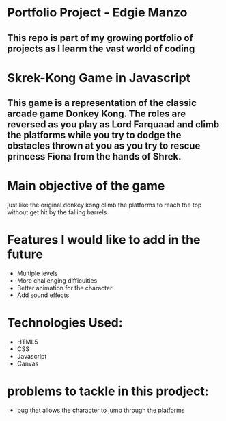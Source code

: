 # Portfolio Project - Edgie Manzo

This repo is part of my growing portfolio of projects as I learm the vast world of coding
-----------------------------------------

# Skrek-Kong Game in Javascript

This game is a representation of the classic arcade game Donkey Kong. The roles are reversed as you play as Lord Farquaad and climb the platforms while you try to dodge the obstacles thrown at you as you try to rescue princess Fiona from the hands of Shrek. 
------------------------------------------

# Main objective of the game 

just like the original donkey kong climb the platforms to reach the top without get hit by the falling barrels


# Features I would like to add in the future 
* Multiple levels
* More challenging difficulties
* Better animation for the character 
* Add sound effects


# Technologies Used:
* HTML5
* CSS
* Javascript
* Canvas


# problems to tackle in this prodject:
* bug that allows the character to jump through the platforms





